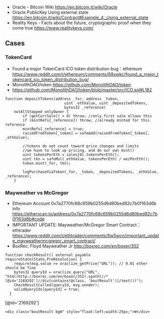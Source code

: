 * Oracle - Bitcoin Wiki  https://en.bitcoin.it/wiki/Oracle
* Oracle PublicKey Using external state  https://en.bitcoin.it/wiki/Contract#Example_4:_Using_external_state
* Reality Keys - Facts about the future, cryptographic proof when they come true https://www.realitykeys.com/

## Cases

### TokenCard

* Found a major TokenCard ICO token distribution bug：ethereum  https://www.reddit.com/r/ethereum/comments/68xwkc/found_a_major_tokencard_ico_token_distribution_bug/
* MonolithDAO/token https://github.com/MonolithDAO/token
* https://github.com/MonolithDAO/token/blob/master/src/ICO.sol#L182

```
function depositTokens(address _for, address _token, 
                           uint _ethValue, uint _depositedTokens, 
                           bytes32 _reference) 
    notAllStopped onlyOwner {
        if (getCurrSale() > 0) throw; //only first sale allows this
        if (mintRefs[_reference]) throw; //already minted for this reference
        mintRefs[_reference] = true;
        raisedFromToken[_token] = safeAdd(raisedFromToken[_token], _ethValue);

        //tokens do not count toward price changes and limits
        //we have to look up pricing, and do our own mint()
        uint tokensPerEth = sales[0].tokensPerEth();
        uint tkn = safeMul(_ethValue, tokensPerEth) / weiPerEth();
        token.mint(_for, tkn);
        
        logPurchaseViaToken(_for, _token, _depositedTokens, _ethValue, _reference);
    }
```

### Mayweather vs McGregor 

* Ethereum Account 0x7a2770fc68c659b0255d6d80bed82c7b0f163d6b Info https://etherscan.io/address/0x7a2770fc68c659b0255d6d80bed82c7b0f163d6b#code
* IMPORTANT UPDATE: Mayweather/McGregor Smart Contract：ethtrader https://www.reddit.com/r/ethtrader/comments/6w5wcn/important_update_mayweathermcgregor_smart_contract/
* BoxRec: Floyd Mayweather Jr http://boxrec.com/en/boxer/352

```
function checkResult() external payable requireState(State.PreResolution) {
    require(msg.value >= oraclize_getPrice("URL")); // 0.01 ether should be fine
    bytes32 queryId = oraclize_query("URL", "html(http://boxrec.com/en/boxer/352).xpath(//*[@id='2169292']//div[contains(@class, 'boutResult')]/text())");
    CheckResultCalled(queryId, msg.sender);
    validQueryIds[queryId] = true;
  }
```

[@id='2169292']

```
<div class="boutResult bgW" style="float:left;width:25px;">W</div>
```